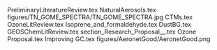 PreliminaryLiteratureReview.tex
NaturalAerosols.tex
figures/TN_GOME_SPECTRA/TN_GOME_SPECTRA.jpg
CTMs.tex
OzoneLitReview.tex
Isoprene_and_formaldehyde.tex
DustBG.tex
GEOSChemLitReview.tex
section_Research_Proposal__.tex
Ozone Proposal.tex
Improving GC.tex
figures/AeronetGood/AeronetGood.png

